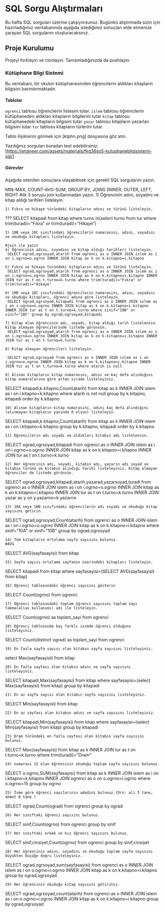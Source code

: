 # SQL Sorgu Alıştırmaları

Bu hafta SQL sorguları üzerine çalışıyorsunuz. Bugünkü alıştırmada sizin için hazırladığımız veritabanında aşağıda istediğimiz sonuçları elde etmenize yarayan SQL sorgularını oluşturacaksınız.

## Proje Kurulumu
Projeyi forklayın ve clonlayın. Tamamladığınızda da pushlayın.

### Kütüphane Bilgi Sistemi

Bu veritabanı, bir okulun kütüphanesinden öğrencilerin aldıkları kitapların bilgisini barındırmaktadır.

#### Tablolar 
`ogrenci` tablosu öğrencilerin listesini tutar.
`islem` tablosu öğrencilerin kütüphaneden aldıkları kitapların bilgilerini tutar
`kitap` tablosu kütüphanedeki kitapların bilgisini tutar
`yazar` tablosu kitapların yazarları bilgisini tutar
`tur` tablosu kitapların türlerini tutar.

Tablo ilişiklerini görmek için [ktphn.png] dosyasına göz atın.

Yazdığınız sorguları buradan test edebilirsiniz: [https://ergineer.com/assets/materials/fkg36so5-kutuphanebilgisistemi-sql/]


##### Görevler
Aşağıda istenilen sonuçlara ulaşabilmek için gerekli SQL sorgularını yazın. 


MIN-MAX, COUNT-AVG-SUM, GROUP BY, JOINS (INNER, OUTER, LEFT, RIGHT
	#ilk 3 soruyu join kullanmadan yazın.
	1) Öğrencinin adını, soyadını ve kitap aldığı tarihleri listeleyin.
	
	
	2) Fıkra ve hikaye türündeki kitapların adını ve türünü listeleyin.
???	  SELECT kitapadi from kitap where turno in(select turno from tur where trim(turadi)="Fıkra" or trim(turadi)="Hikaye")
	
	3) 10B veya 10C sınıfındaki öğrencilerin numarasını, adını, soyadını ve okuduğu kitapları listeleyin.
	
	#join ile yazın
	4) Öğrencinin adını, soyadını ve kitap aldığı tarihleri listeleyin.
	 SELECT ograd,ogrsoyad,atarih from ogrenci as o INNER JOIN islem as i on i.ogrno=o.ogrno INNER JOIN kitap as k on k.kitapno=i.kitapno
	
	5) Fıkra ve hikaye türündeki kitapların adını ve türünü listeleyin.
	 SELECT ograd,ogrsoyad,atarih from ogrenci as o INNER JOIN islem as i on i.ogrno=o.ogrno INNER JOIN kitap as k on k.kitapno=i.kitapno INNER JOIN tur as t on t.turno=k.turno where trim(turadi)="Fıkra" or trim(turadi)="Hikaye"
	
	6) 10B veya 10C sınıfındaki öğrencilerin numarasını, adını, soyadını ve okuduğu kitapları, öğrenci adına göre listeleyin.
	 SELECT ograd,ogrsoyad,kitapadi from ogrenci as o INNER JOIN islem as i on i.ogrno=o.ogrno INNER JOIN kitap as k on k.kitapno=i.kitapno INNER JOIN tur as t on t.turno=k.turno where sinif="10B" or sinif="10C" group by ograd,ogrsoyad,kitapadi  
	
	7) Kitap alan öğrencinin adı, soyadı, kitap aldığı tarih listelensin. Kitap almayan öğrencilerinde listede görünsün.
	 SELECT ograd,ogrsoyad,atarih from ogrenci as o INNER JOIN islem as i on i.ogrno=o.ogrno INNER JOIN kitap as k on k.kitapno=i.kitapno INNER JOIN tur as t on t.turno=k.turno 
	
	8) Kitap almayan öğrencileri listeleyin.
	
	 SELECT ograd,ogrsoyad from ogrenci as o INNER JOIN islem as i on i.ogrno=o.ogrno INNER JOIN kitap as k on k.kitapno=i.kitapno INNER JOIN tur as t on t.turno=k.turno where atarih is null

	9) Alınan kitapların kitap numarasını, adını ve kaç defa alındığını kitap numaralarına göre artan sırada listeleyiniz.
 SELECT kitapadi,k.kitapno,Count(atarih) from kitap as k INNER JOIN islem as i on i.kitapno=k.kitapno where atarih is not null group by k.kitapno, kitapadi order by k.kitapno 
	
	10) Alınan kitapların kitap numarasını, adını kaç defa alındığını (alınmayan kitapların yanında 0 olsun) listeleyin.
SELECT kitapadi,k.kitapno,Count(atarih) from kitap as k INNER JOIN islem as i on i.kitapno=k.kitapno group by k.kitapno, kitapadi order by k.kitapno

	11) Öğrencilerin adı soyadı ve aldıkları kitabın adı listelensin.
SELECT ograd,ogrsoyad,kitapadi from ogrenci as o INNER JOIN islem as i on i.ogrno=o.ogrno INNER JOIN kitap as k on k.kitapno=i.kitapno INNER JOIN tur as t on t.turno=k.turno
	
	12) Her öğrencinin adı, soyadı, kitabın adı, yazarın adı soyad ve kitabın türünü ve kitabın alındığı tarihi listeleyiniz. Kitap almayan öğrenciler de listede görünsün.
SELECT ograd,ogrsoyad,kitapadi,atarih,yazarad,yazarsoyad,turadi from ogrenci as o INNER JOIN islem as i on i.ogrno=o.ogrno INNER JOIN kitap as k on k.kitapno=i.kitapno INNER JOIN tur as t on t.turno=k.turno INNER JOIN yazar as y on y.yazarno=k.yazarno	
	
	13) 10A veya 10B sınıfındaki öğrencilerin adı soyadı ve okuduğu kitap sayısını getirin.
SELECT ograd,ogrsoyad,Count(atarih) from ogrenci as o INNER JOIN islem as i on i.ogrno=o.ogrno INNER JOIN kitap as k on k.kitapno=i.kitapno where sinif="10A" or sinif="10B" group by ograd,ogrsoyad 	
	
	14) Tüm kitapların ortalama sayfa sayısını bulunuz.
	#AVG
SELECT AVG(sayfasayisi) from kitap

	15) Sayfa sayısı ortalama sayfanın üzerindeki kitapları listeleyin.
SELECT kitapadi from kitap where sayfasayisi>(SELECT AVG(sayfasayisi) from kitap)	
	
	16) Öğrenci tablosundaki öğrenci sayısını gösterin
SELECT Count(ogrno) from ogrenci	
	
	17) Öğrenci tablosundaki toplam öğrenci sayısını toplam sayı takma(alias kullanımı) adı ile listeleyin.
SELECT Count(ogrno) as toplam_sayi from ogrenci	
	
	18) Öğrenci tablosunda kaç farklı isimde öğrenci olduğunu listeleyiniz.
SELECT Count(distinct ograd) as toplam_sayi from ogrenci	
	
	19) En fazla sayfa sayısı olan kitabın sayfa sayısını listeleyiniz.
select Max(sayfasayisi) from kitap	
	
	20) En fazla sayfası olan kitabın adını ve sayfa sayısını listeleyiniz.
SELECT kitapadi,Max(sayfasayisi) from kitap where sayfasayisi=(select Max(sayfasayisi) from kitap) group by kitapadi	
	
	21) En az sayfa sayısı olan kitabın sayfa sayısını listeleyiniz.
SELECT Min(sayfasayisi) from kitap
	
	22) En az sayfası olan kitabın adını ve sayfa sayısını listeleyiniz.
SELECT kitapadi,Min(sayfasayisi) from kitap where sayfasayisi=(select Min(sayfasayisi) from kitap) group by kitapadi	
	
	23) Dram türündeki en fazla sayfası olan kitabın sayfa sayısını bulunuz.
 SELECT Max(sayfasayisi) from kitap as k INNER JOIN tur as t on t.turno=k.turno  where trim(turadi)="Dram"	
	
	24) numarası 15 olan öğrencinin okuduğu toplam sayfa sayısını bulunuz.
 SELECT o.ogrno,SUM(sayfasayisi) from kitap as k INNER JOIN islem as i on i.kitapno=k.kitapno INNER JOIN ogrenci as o on o.ogrno=i.ogrno where o.ogrno=15 group by ogrno
	
	25) İsme göre öğrenci sayılarının adedini bulunuz.(Örn: ali 5 tane, ahmet 8 tane )
 SELECT ograd,Count(ograd) from ogrenci group by ograd
	
	26) Her sınıftaki öğrenci sayısını bulunuz.
 SELECT sinif,Count(ogrno) from ogrenci group by sinif
	
	27) Her sınıftaki erkek ve kız öğrenci sayısını bulunuz.
 SELECT sinif,cinsiyet,Count(ogrno) from ogrenci group by sinif,cinsiyet
	
	28) Her öğrencinin adını, soyadını ve okuduğu toplam sayfa sayısını büyükten küçüğe doğru listeleyiniz.
SELECT ograd,ogrsoyad,sum(sayfasayisi) from ogrenci as o INNER JOIN islem as i on o.ogrno=i.ogrno INNER JOIN kitap as k on k.kitapno=i.kitapno group by ograd,ogrsoyad	
	
	29) Her öğrencinin okuduğu kitap sayısını getiriniz.
SELECT ograd,ogrsoyad,count(atarih) from ogrenci as o INNER JOIN islem as i on o.ogrno=i.ogrno INNER JOIN kitap as k on k.kitapno=i.kitapno group by ograd,ogrsoyad	